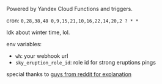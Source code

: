 Powered by Yandex Cloud Functions and triggers.

cron: `0,28,38,48 0,9,15,21,10,16,22,14,20,2 ? * *`

Idk about winter time, lol.

env variables:
- `wh`: your webhook url
- `sky_eruption_role_id`: role id for strong eruptions pings

special thanks to [guys from reddit for explanation](https://www.reddit.com/r/SkyGame/comments/1079lfx/calendar_for_shard_eruptions_2023/)
